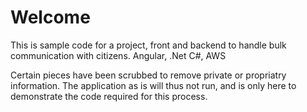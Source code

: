 ﻿# Welcome

This is sample code for a project, front and backend to handle bulk communication with citizens. Angular, .Net C#, AWS

Certain pieces have been scrubbed to remove private or propriatry information. The application as is will thus not run, and is only here to demonstrate the code required for this process.

